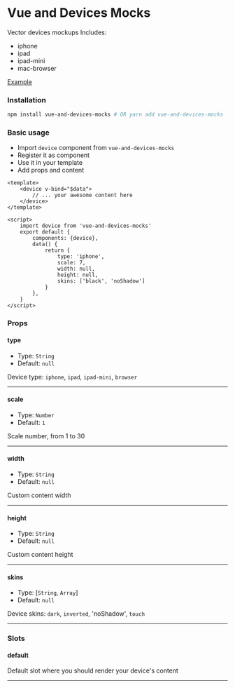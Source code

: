 # Vue and Devices Mocks

Vector devices mockups
Includes:
* iphone
* ipad
* ipad-mini
* mac-browser

[Example](https://pavelshar.github.io/vue-and-devices-mocks/)

### Installation
```bash
npm install vue-and-devices-mocks # OR yarn add vue-and-devices-mocks
```

### Basic usage
* Import `device` component from `vue-and-devices-mocks`
* Register it as component
* Use it in your template
* Add props and content

```vue
<template>
    <device v-bind="$data">
        // ... your awesome content here
    </device>
</template>

<script>
    import device from 'vue-and-devices-mocks'
    export default {
        components: {device},
        data() {
            return {
                type: 'iphone',
                scale: 7,
                width: null,
                height: null,
                skins: ['black', 'noShadow']
            }
        },
    }
</script>
```


### Props
#### type
* Type: `String`
* Default: `null`

Device type: `iphone`, `ipad`, `ipad-mini`, `browser`

---

#### scale
* Type: `Number`
* Default: `1`

Scale number, from 1 to 30

---

#### width
* Type: `String`
* Default: `null`

Custom content width

---

#### height
* Type: `String`
* Default: `null`

Custom content height

---

#### skins
* Type: [`String`, `Array`]
* Default: `null`

Device skins: `dark`, `inverted`, 'noShadow', `touch`

---


### Slots
#### default
Default slot where you should render your device's content

---